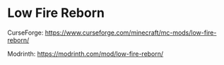 # Low Fire Reborn
CurseForge: https://www.curseforge.com/minecraft/mc-mods/low-fire-reborn/

Modrinth: https://modrinth.com/mod/low-fire-reborn/
